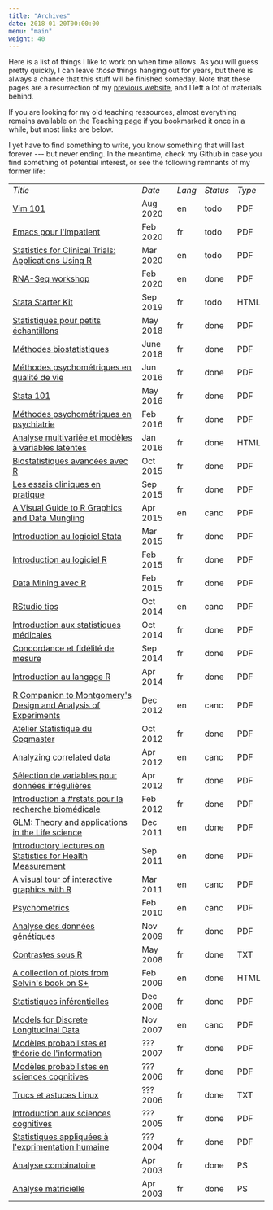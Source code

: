 ```yaml
---
title: "Archives"
date: 2018-01-20T00:00:00
menu: "main"
weight: 40
---
```


Here is a list of things I like to work on when time allows. As you will guess pretty quickly, I can leave _those_ things hanging out for years, but there is always a chance that this stuff will be finished someday. Note that these pages are a resurrection of my [previous website](/post/migrating-to-hugo/), and I left a lot of materials behind.

If you are looking for my old teaching ressources, almost everything remains available on the Teaching page if you bookmarked it once in a while, but most links are below.

I yet have to find something to write, you know something that will last forever --- but never ending. In the meantime, check my Github in case you find something of potential interest, or see the following remnants of my former life:

<small>
<table border="0">
<tbody>
<tr>
<td><em>Title</em></td>
<td><em>Date</em></td>
<td><em>Lang</em></td>
<td><em>Status</em></td>
<td><em>Type</em></td>
</tr>
<tr><td><a href="/pub/vim-101.pdf">Vim 101</a></td><td>Aug 2020</td><td>en</td><td>todo</td><td>PDF</td></tr>
<tr><td><a href="/pub/impatient-emacs.pdf">Emacs pour l'impatient</a></td><td>Feb 2020</td><td>fr</td><td>todo</td><td>PDF</td></tr>
<tr><td><a href="/pub/SAS2R.pdf">Statistics for Clinical Trials: Applications Using R</a></td><td>Mar 2020</td><td>en</td><td>todo</td><td>PDF</td></tr>
<tr><td><a href="/pub/ngs.pdf">RNA-Seq workshop</a></td><td>Feb 2020</td><td>en</td><td>done</td><td>PDF</td></tr>
<tr><td><a href="/articles/stata-sk">Stata Starter Kit</a></td><td>Sep 2019</td><td>fr</td><td>todo</td><td>HTML</td></tr>
<tr><td><a href="https://github.com/even4void/rstats-ssample">Statistiques pour petits échantillons</a></td><td>May 2018</td><td>fr</td><td>done</td><td>PDF</td></tr>
<tr><td><a href="https://github.com/even4void/rstats-biostats">Méthodes biostatistiques</a></td><td>June 2018</td><td>fr</td><td>done</td><td>PDF</td></tr>
<tr><td><a href="https://github.com/even4void/EESPE11">Méthodes psychométriques en qualité de vie</a></td><td>Jun 2016</td><td>fr</td><td>done</td><td>PDF</td></tr>
<tr><td><a href="https://github.com/even4void/Stata101">Stata 101</a></td><td>May 2016</td><td>fr</td><td>done</td><td>PDF</td></tr>
<tr><td><a href="/pub/psychometrics_up13.pdf"> Méthodes psychométriques en psychiatrie</a></td><td>Feb 2016</td><td>fr</td><td>done</td><td>PDF</td></tr>
<tr><td><a href="http://even4void.github.io/seminr/">Analyse multivariée et modèles à variables latentes</a></td><td>Jan 2016</td><td>fr</td><td>done</td><td>HTML</td></tr>
<tr><td><a href="/cours/supelec">Biostatistiques avancées avec R</a></td><td>Oct 2015</td><td>fr</td><td>done</td><td>PDF</td></tr>
<tr><td><a href="/cours/misc/lalanne_apramen_2015.pdf">Les essais cliniques en pratique</a></td><td>Sep 2015</td><td>fr</td><td>done</td><td>PDF</td></tr>
<tr><td><a href="/pub/vizRguide.pdf">A Visual Guide to R Graphics and Data Mungling</a></td><td>Apr 2015</td><td>en</td><td>canc</td><td>PDF</td></tr>
<tr><td><a href="/pub/intro-stata.pdf">Introduction au logiciel Stata</a></td><td>Mar 2015</td><td>fr</td><td>done</td><td>PDF</td></tr>
<tr><td><a href="/pub/intro-r.pdf">Introduction au logiciel R</a></td><td>Feb 2015</td><td>fr</td><td>done</td><td>PDF</td></tr>
<tr><td><a href="https://github.com/even4void/rstats-esme">Data Mining avec R</a></td><td>Feb 2015</td><td>fr</td><td>done</td><td>PDF</td></tr>
<tr><td><a href="/pub/RStudio.pdf">RStudio tips</a></td><td>Oct 2014</td><td>en</td><td>canc</td><td>PDF</td></tr>
<tr><td><a href="/cours/misc/stats101.pdf">Introduction aux statistiques médicales</a></td><td>Oct 2014</td><td>fr</td><td>done</td><td>PDF</td></tr>
<tr><td><a href="/cours/misc/reliability.pdf">Concordance et fidélité de mesure</a></td><td>Sep 2014</td><td>fr</td><td>done</td><td>PDF</td></tr>
<tr><td><a href="/cours/misc/mooc/">Introduction au langage R</a></td><td>Apr 2014</td><td>fr</td><td>done</td><td>PDF</td></tr>
<tr><td><a href="/pub/MDAE.pdf">R Companion to Montgomery's Design and Analysis of Experiments</a></td><td>Dec 2012</td><td>en</td><td>canc</td><td>PDF</td></tr>
<tr><td><a href="/cours/2013_AS/">Atelier Statistique du Cogmaster</a></td><td>Oct 2012</td><td>fr</td><td>done</td><td>PDF</td></tr>
<tr><td><a href="/cours/misc/gee/">Analyzing correlated data<a></td><td>Apr 2012</td><td>en</td><td>canc</td><td>PDF</td></tr>
<tr><td><a href="/cours/misc/mva_clinres">Sélection de variables pour données irrégulières</a></td><td>Apr 2012</td><td>fr</td><td>done</td><td>PDF</td></tr>
<tr><td><a href="/cours/2012_biomed/">Introduction à #rstats pour la recherche biomédicale</a></td><td>Feb 2012</td><td>fr</td><td>done</td><td>PDF</td></tr>
<tr><td><a href="/cours/misc/glm/">GLM: Theory and applications in the Life science</a></td><td>Dec 2011</td><td>en</td><td>done</td><td>PDF</td></tr>
<tr><td><a href="/cours/2011_health_measures/">Introductory lectures on Statistics for Health Measurement</a></td><td>Sep 2011</td><td>en</td><td>done</td><td>PDF</td></tr>
<tr><td><a href="/pub/iplots.pdf">A visual tour of interactive graphics with R</a></td><td>Mar 2011</td><td>en</td><td>canc</td><td>PDF</td></tr>
<tr><td><a href="/cours/psychometrics/">Psychometrics</a></td><td>Feb 2010</td><td>en</td><td>canc</td><td>PDF</td></tr>
<tr><td><a href="/cours/misc/Lalanne_Cogiter_2009.pdf">Analyse des données génétiques</a></td><td>Nov 2009</td><td>fr</td><td>done</td><td>PDF</td></tr>
<tr><td><a href="/pub/contrasts.txt">Contrastes sous R</a></td><td>May 2008</td><td>fr</td><td>done</td><td>TXT</td></tr>
<tr><td><a href="/pub/MABMUSPlus/gallery">A collection of plots from Selvin's book on S+</a></td><td>Feb 2009</td><td>en</td><td>done</td><td>HTML</td></tr>
<tr><td><a href="/cours/stats_bioinfo">Statistiques inférentielles</a></td><td>Dec 2008</td><td>fr</td><td>done</td><td>PDF</td></tr>
<tr><td><a href="/pub/MDLD.pdf">Models for Discrete Longitudinal Data</a></td><td>Nov 2007</td><td>en</td><td>canc</td><td>PDF</td></tr>
<tr><td><a href="/cours/2007_cogmaster_B4/">Modèles probabilistes et théorie de l'information</a></td><td>??? 2007</td><td>fr</td><td>done</td><td>PDF</td></tr>
<tr><td><a href="/cours/2006_cogmaster_B4/">Modèles probabilistes en sciences cognitives</a></td><td>??? 2006</td><td>fr</td><td>done</td><td>PDF</td></tr>
<tr><td><a href="/pub/tips.txt">Trucs et astuces Linux</a></td><td>??? 2006</td><td>fr</td><td>done</td><td>TXT</td></tr>
<tr><td><a href="/cours/2005_iut/">Introduction aux sciences cognitives</a></td><td>??? 2005</td><td>fr</td><td>done</td><td>PDF</td></tr>
<tr><td><a href="/cours/2004_cim/">Statistiques appliquées à l'exprimentation humaine</a></td><td>??? 2004</td><td>fr</td><td>done</td><td>PDF</td></tr>
<tr><td><a href="/pub/Combinatoire.ps">Analyse combinatoire</a></td><td>Apr 2003</td><td>fr</td><td>done</td><td>PS</td></tr>
<tr><td><a href="/pub/Matrices.ps">Analyse matricielle</a></td><td>Apr 2003</td><td>fr</td><td>done</td><td>PS</td></tr>
</tbody>
</table>
</small>
